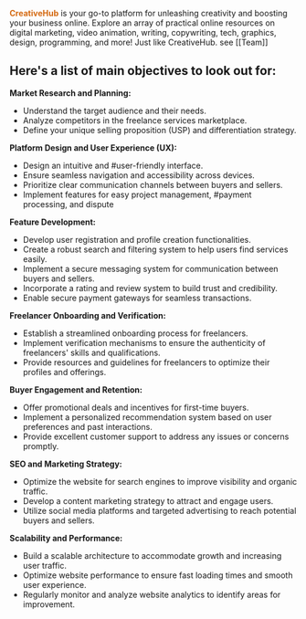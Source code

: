 <span style="color:rgb(212, 105, 17)">**CreativeHub**</span> is your go-to platform for unleashing creativity and boosting your business online. Explore an array of practical online resources on digital marketing, video animation, writing, copywriting, tech, graphics, design, programming, and more! Just like CreativeHub. see  [[Team]]

## Here's a list of main objectives to look out for:

**Market Research and Planning:**

- Understand the target audience and their needs.
- Analyze competitors in the freelance services marketplace.
- Define your unique selling proposition (USP) and differentiation strategy.

**Platform Design and User Experience (UX):**

- Design an intuitive and #user-friendly interface.
- Ensure seamless navigation and accessibility across devices.
- Prioritize clear communication channels between buyers and sellers.
- Implement features for easy project management, #payment processing, and dispute

**Feature Development:**

- Develop user registration and profile creation functionalities.
- Create a robust search and filtering system to help users find services easily.
- Implement a secure messaging system for communication between buyers and sellers.
- Incorporate a rating and review system to build trust and credibility.
- Enable secure payment gateways for seamless transactions.

**Freelancer Onboarding and Verification:**

- Establish a streamlined onboarding process for freelancers.
- Implement verification mechanisms to ensure the authenticity of freelancers' skills and qualifications.
- Provide resources and guidelines for freelancers to optimize their profiles and offerings.

**Buyer Engagement and Retention:**

- Offer promotional deals and incentives for first-time buyers.
- Implement a personalized recommendation system based on user preferences and past interactions.
- Provide excellent customer support to address any issues or concerns promptly.

**SEO and Marketing Strategy:**

- Optimize the website for search engines to improve visibility and organic traffic.
- Develop a content marketing strategy to attract and engage users.
- Utilize social media platforms and targeted advertising to reach potential buyers and sellers.

**Scalability and Performance:**

- Build a scalable architecture to accommodate growth and increasing user traffic.
- Optimize website performance to ensure fast loading times and smooth user experience.
- Regularly monitor and analyze website analytics to identify areas for improvement.

